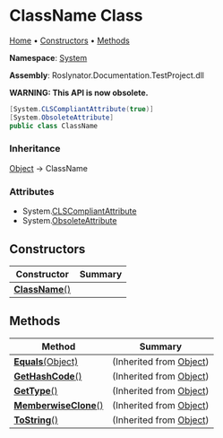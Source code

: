 # ClassName Class

[Home](../../README.md) &#x2022; [Constructors](#constructors) &#x2022; [Methods](#methods)

**Namespace**: [System](../README.md)

**Assembly**: Roslynator\.Documentation\.TestProject\.dll

**WARNING: This API is now obsolete\.**


```csharp
[System.CLSCompliantAttribute(true)]
[System.ObsoleteAttribute]
public class ClassName
```

### Inheritance

[Object](https://docs.microsoft.com/en-us/dotnet/api/system.object) &#x2192; ClassName

### Attributes

* System\.[CLSCompliantAttribute](https://docs.microsoft.com/en-us/dotnet/api/system.clscompliantattribute)
* System\.[ObsoleteAttribute](https://docs.microsoft.com/en-us/dotnet/api/system.obsoleteattribute)

## Constructors

| Constructor | Summary |
| ----------- | ------- |
| [**ClassName**()](-ctor/README.md) | |

## Methods

| Method | Summary |
| ------ | ------- |
| [**Equals**(Object)](https://docs.microsoft.com/en-us/dotnet/api/system.object.equals) |  \(Inherited from [Object](https://docs.microsoft.com/en-us/dotnet/api/system.object)\) |
| [**GetHashCode**()](https://docs.microsoft.com/en-us/dotnet/api/system.object.gethashcode) |  \(Inherited from [Object](https://docs.microsoft.com/en-us/dotnet/api/system.object)\) |
| [**GetType**()](https://docs.microsoft.com/en-us/dotnet/api/system.object.gettype) |  \(Inherited from [Object](https://docs.microsoft.com/en-us/dotnet/api/system.object)\) |
| [**MemberwiseClone**()](https://docs.microsoft.com/en-us/dotnet/api/system.object.memberwiseclone) |  \(Inherited from [Object](https://docs.microsoft.com/en-us/dotnet/api/system.object)\) |
| [**ToString**()](https://docs.microsoft.com/en-us/dotnet/api/system.object.tostring) |  \(Inherited from [Object](https://docs.microsoft.com/en-us/dotnet/api/system.object)\) |

